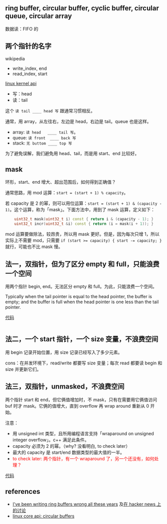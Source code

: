 ## ring buffer, circular buffer, cyclic buffer, circular queue, circular array

数据读：FIFO 的

## 两个指针的名字

wikipedia
- write_index, end
- read_index, start

[linux kernel api](https://docs.kernel.org/core-api/circular-buffers.html)
- 写：head
- 读：tail

这个 `读 tail ____ head 写` 跟通常习惯相反。

通常，用 array，从左往右，左边是 head，右边是 tail。queue 也是这样。
- array: `读 head   ____ tail 写`。
- queue: `读 front  ____ back 写`
- stack: `无 buttom ____ top 写`

为了避免误解，我们避免用 head、tail，而是用 start、end 比较好。

## mask

环形，start、end 增大、超出范围后，如何得到正确值？

通常思路，用 mod 运算：`start = (start + 1) % capacity`。

若 capacity 是 2 的幂，则可以用位运算：`start = (start + 1) & (capacity - 1)`。这个运算，称为「mask」。下面方法中，用到了 mask 运算，定义如下：

```cpp
    uint32_t mask(uint32_t i) const { return i & (capacity - 1); }
    uint32_t incr(uint32_t &i) const { return (i = mask(i + 1)); }
```

mod 运算要做除法，较昂贵，所以用 mask 更好。但是，因为每次只增 1，所以实际上不需要 mod，只需要 `if (start >= capacity) { start -= capacity; }` 就行，可能也不比 mask 慢。

## 法一，双指针，但为了区分 empty 和 full，只能浪费一个空间

用两个指针 begin, end。无法区分 empty 和 full。为此，只能浪费一个空间。

Typically when the tail pointer is equal to the head pointer, the buffer is empty; and the buffer is full when the head pointer is one less than the tail pointer.

[代码](code/ring-buffer.cpp)

```cpp

```

## 法二，一个 start 指针，一个 size 变量，不浪费空间

用 begin 记录开始位置，用 size 记录已经写入了多少元素。

cons：在并发环境下，read/write 都要写 size 变量；每次 read 都要读 begin 和 size 并更新它们。

## 法三，双指针，unmasked，不浪费空间

两个指针 start 和 end，但它俩值增加时，不 mask，只有在需要用它俩值访问 buf 时才 mask。它俩的值增大，直到 overflow 再 wrap around 重新从 0 开始。

注意：
- 用 unsigned int 类型，且所用编程语言支持「wraparound on unsigned integer overflow」。c++ 满足此条件。
- capacity 必须为 2 的幂。（why? 没看明白, to check later）
- 最大的 capacity 是 start/end 数据类型的最大值的一半。
- <font color="red">to check later: 两个指针，有一个 wraparound 了，另一个还没有，如何处理？</font>

[代码](code/ring-buffer-unmasked.cpp)

## references
- [I've been writing ring buffers wrong all these years](https://www.snellman.net/blog/archive/2016-12-13-ring-buffers) 及[在 hacker news 上的讨论](https://news.ycombinator.com/item?id=13175832)
- [linux core api: circular buffers](https://docs.kernel.org/core-api/circular-buffers.html)
